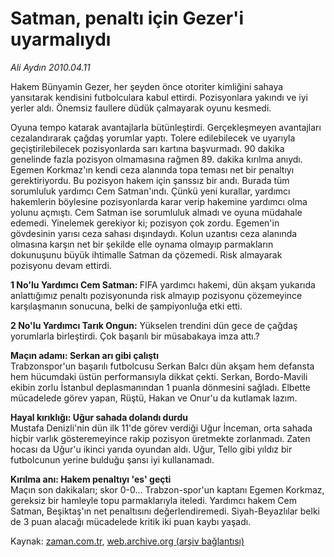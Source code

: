 # Satman, penaltı için Gezer'i uyarmalıydı

*Ali Aydın 2010.04.11*

<tr><td class="metin" colspan="2" style="padding-top: 20px; padding-left: 5px; ">Hakem Bünyamin Gezer, her şeyden önce otoriter kimliğini sahaya yansıtarak kendisini futbolculara kabul ettirdi. Pozisyonlara yakındı ve iyi yerler aldı. Önemsiz faullere düdük çalmayarak oyunu kesmedi.</td></tr><tr><td class="metin" colspan="2" style="padding-top: 20px; padding-left: 5px; "><p>Oyuna tempo katarak avantajlarla bütünleştirdi. Gerçekleşmeyen avantajları cezalandırarak çağdaş yorumlar yaptı. Tolere edilebilecek ve uyarıyla geçiştirilebilecek pozisyonlarda sarı kartına başvurmadı. 90 dakika genelinde fazla pozisyon olmamasına rağmen 89. dakika kırılma anıydı. Egemen Korkmaz'ın kendi ceza alanında topa teması net bir penaltıyı gerektiriyordu. Bu pozisyon hakem için şanssız bir andı. Burada tüm sorumluluk yardımcı Cem Satman'ındı. Çünkü yeni kurallar, yardımcı hakemlerin böylesine pozisyonlarda karar verip hakemine yardımcı olma yolunu açmıştı. Cem Satman ise sorumluluk almadı ve oyuna müdahale edemedi. Yinelemek gerekiyor ki; pozisyon çok zordu. Egemen'in gövdesinin yarısı ceza sahası dışındaydı. Kolun uzantısı ceza alanında olmasına karşın net bir şekilde elle oynama olmayıp parmakların dokunuşunu büyük ihtimalle Satman da çözemedi. Risk almayarak pozisyonu devam ettirdi.
<p><b>1 No'lu Yardımcı Cem Satman: </b>FIFA yardımcı hakemi, dün akşam yukarıda anlattığımız penaltı pozisyonunda risk almayıp pozisyonu çözemeyince karşılaşmanın sonucuna, belki de şampiyonluğa etki etti.
<p><b>2 No'lu Yardımcı Tarık Ongun:</b> Yükselen trendini dün gece de çağdaş yorumlarla birleştirdi. Çok başarılı bir müsabakaya imza attı.?
<p><b>Maçın adamı: Serkan arı gibi çalıştı
<br/>
</b>Trabzonspor'un başarılı futbolcusu Serkan Balcı dün akşam hem defansta hem hücumdaki üstün performansıyla dikkat çekti. Serkan, Bordo-Mavili ekibin zorlu İstanbul deplasmanından 1 puanla dönmesini sağladı. Elbette mücadelede görev yapan, Rüştü, Hakan ve Onur'u da kutlamak lazım.
<p><b>Hayal kırıklığı: Uğur sahada dolandı durdu 
<br/>
</b>Mustafa Denizli'nin dün ilk 11'de görev verdiği Uğur İnceman, orta sahada hiçbir varlık gösteremeyince rakip pozisyon üretmekte zorlanmadı. Zaten hocası da Uğur'u ikinci yarıda oyundan aldı. Uğur, Tello gibi yıldız bir futbolcunun yerine bulduğu şansı iyi kullanamadı. 
<p><b>Kırılma anı: Hakem penaltıyı 'es' geçti
<br/>
</b>Maçın son dakikaları; skor 0-0... Trabzon-spor'un kaptanı Egemen Korkmaz, gereksiz bir hamleyle topu parmaklarıyla iteledi. Yardımcı hakem Cem Satman, Beşiktaş'ın net penaltısını değerlendiremedi. Siyah-Beyazlılar belki de 3 puan alacağı mücadelede kritik iki puan kaybı yaşadı.<br/></p></p></p></p></p></p></td></tr>

Kaynak: [zaman.com.tr](http://zaman.com.tr/yazar.do?yazino=971800), [web.archive.org (arşiv bağlantısı)](http://web.archive.org/web/20100412093907/http://zaman.com.tr:80/yazar.do?yazino=971800)

